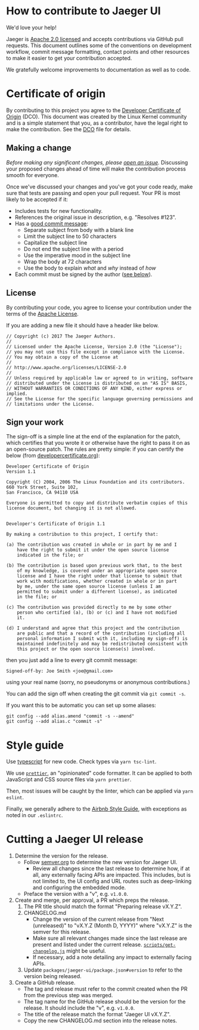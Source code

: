 # How to contribute to Jaeger UI

We'd love your help!

Jaeger is [Apache 2.0 licensed](LICENSE) and accepts contributions via GitHub pull requests. This document outlines some of the conventions on development workflow, commit message formatting, contact points and other resources to make it easier to get your contribution accepted.

We gratefully welcome improvements to documentation as well as to code.

# Certificate of origin

By contributing to this project you agree to the [Developer Certificate of Origin](https://developercertificate.org/) (DCO). This document was created by the Linux Kernel community and is a simple statement that you, as a contributor, have the legal right to make the contribution. See the [DCO](DCO) file for details.

## Making a change

_Before making any significant changes, please [open an issue](https://github.com/jaegertracing/jaeger-ui/issues)._ Discussing your proposed changes ahead of time will make the contribution process smooth for everyone.

Once we've discussed your changes and you've got your code ready, make sure that tests are passing and open your pull request. Your PR is most likely to be accepted if it:

- Includes tests for new functionality.
- References the original issue in description, e.g. "Resolves #123".
- Has a [good commit message](https://chris.beams.io/posts/git-commit/):
  - Separate subject from body with a blank line
  - Limit the subject line to 50 characters
  - Capitalize the subject line
  - Do not end the subject line with a period
  - Use the imperative mood in the subject line
  - Wrap the body at 72 characters
  - Use the body to explain _what_ and _why_ instead of _how_
- Each commit must be signed by the author ([see below](#sign-your-work)).

## License

By contributing your code, you agree to license your contribution under the terms of the [Apache License](LICENSE).

If you are adding a new file it should have a header like below.

```
// Copyright (c) 2017 The Jaeger Authors.
//
// Licensed under the Apache License, Version 2.0 (the "License");
// you may not use this file except in compliance with the License.
// You may obtain a copy of the License at
//
// http://www.apache.org/licenses/LICENSE-2.0
//
// Unless required by applicable law or agreed to in writing, software
// distributed under the License is distributed on an "AS IS" BASIS,
// WITHOUT WARRANTIES OR CONDITIONS OF ANY KIND, either express or implied.
// See the License for the specific language governing permissions and
// limitations under the License.
```

## Sign your work

The sign-off is a simple line at the end of the explanation for the patch, which certifies that you wrote it or otherwise have the right to pass it on as an open-source patch. The rules are pretty simple: if you can certify the below (from [developercertificate.org](http://developercertificate.org/)):

```
Developer Certificate of Origin
Version 1.1

Copyright (C) 2004, 2006 The Linux Foundation and its contributors.
660 York Street, Suite 102,
San Francisco, CA 94110 USA

Everyone is permitted to copy and distribute verbatim copies of this
license document, but changing it is not allowed.


Developer's Certificate of Origin 1.1

By making a contribution to this project, I certify that:

(a) The contribution was created in whole or in part by me and I
    have the right to submit it under the open source license
    indicated in the file; or

(b) The contribution is based upon previous work that, to the best
    of my knowledge, is covered under an appropriate open source
    license and I have the right under that license to submit that
    work with modifications, whether created in whole or in part
    by me, under the same open source license (unless I am
    permitted to submit under a different license), as indicated
    in the file; or

(c) The contribution was provided directly to me by some other
    person who certified (a), (b) or (c) and I have not modified
    it.

(d) I understand and agree that this project and the contribution
    are public and that a record of the contribution (including all
    personal information I submit with it, including my sign-off) is
    maintained indefinitely and may be redistributed consistent with
    this project or the open source license(s) involved.
```

then you just add a line to every git commit message:

    Signed-off-by: Joe Smith <joe@gmail.com>

using your real name (sorry, no pseudonyms or anonymous contributions.)

You can add the sign off when creating the git commit via `git commit -s`.

If you want this to be automatic you can set up some aliases:

```
git config --add alias.amend "commit -s --amend"
git config --add alias.c "commit -s"
```

# Style guide

Use [typescript](https://www.typescriptlang.org/) for new code. Check types via `yarn tsc-lint`.

We use [`prettier`](https://prettier.io/), an "opinionated" code formatter. It can be applied to both JavaScript and CSS source files via `yarn prettier`.

Then, most issues will be caught by the linter, which can be applied via `yarn eslint`.

Finally, we generally adhere to the [Airbnb Style Guide](https://github.com/airbnb/javascript), with exceptions as noted in our `.eslintrc`.

# Cutting a Jaeger UI release

1. Determine the version for the release.
   - Follow [semver.org](https://semver.org) to determine the new version for Jaeger UI.
     - Review all changes since the last release to determine how, if at all, any externally facing APIs are impacted. This includes, but is not limited to, the UI config and URL routes such as deep-linking and configuring the embedded mode.
   - Preface the version with a "v", e.g. `v1.0.0`.
1. Create and merge, per approval, a PR which preps the release.
   1. The PR title should match the format "Preparing release vX.Y.Z".
   1. CHANGELOG.md
      - Change the version of the current release from "Next (unreleased)" to "vX.Y.Z (Month D, YYYY)" where "vX.Y.Z" is the semver for this release.
      - Make sure all relevant changes made since the last release are present and listed under the current release. [`scripts/get-changelog.js`](https://github.com/jaegertracing/jaeger-ui/blob/52780c897f21131472de9b81c96ebd63853917ee/scripts/get-changelog.js) might be useful.
      - If necessary, add a note detailing any impact to externally facing APIs.
   1. Update `packages/jaeger-ui/package.json#version` to refer to the version being released.
1. Create a GitHub release.
   - The tag and release must refer to the commit created when the PR from the previous step was merged.
   - The tag name for the GitHub release should be the version for the release. It should include the "v", e.g. `v1.0.0`.
   - The title of the release match the format "Jaeger UI vX.Y.Z".
   - Copy the new CHANGELOG.md section into the release notes.
